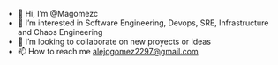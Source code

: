 - 👋 Hi, I’m @Magomezc
- 👀 I’m interested in Software Engineering, Devops, SRE, Infrastructure and Chaos Engineering
- 💞️ I’m looking to collaborate on new proyects or ideas
- 📫 How to reach me alejogomez2297@gmail.com

